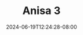 --- 
title: "Anisa 3"
description: "video bokeh Anisa 3 instagram full vidio terbaru"
date: 2024-06-19T12:24:28-08:00
file_code: "dpjhf32fk02t"
draft: false
cover: "141pn2lk2ztn2fa1.jpg"
tags: ["Anisa", "bokep-indo", "bokep-viral", "bokep-ig"]
length: 73
fld_id: "1390201"
foldername: "Anisa"
categories: ["Anisa"]
views: 832
---